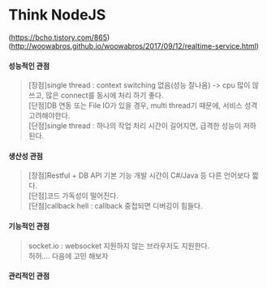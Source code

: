 # Think NodeJS
(https://bcho.tistory.com/865)  
(http://woowabros.github.io/woowabros/2017/09/12/realtime-service.html)

#### 성능적인 관점  
> \[장점\]single thread : context switching 없음(성능 잘나옴) -> cpu 많이 않쓰고, 많은 connect를 동시에 처리 하기 좋다.  
> \[단점\]DB 연동 또는 File IO가 있을 경우, multi thread기 때문에, 서비스 성격 고려해야한다.  
> \[단점\]single thread : 하나의 작업 처리 시간이 길어지면, 급격한 성능이 저하 된다.  
#### 생산성 관점 
> \[장점\]Restful + DB API 기본 기능 개발 시간이 C#/Java 등 다른 언어보다 짧다.  
> \[단점\]코드 가독성이 떨어진다.  
> \[단점\]callback hell : callback 중첩되면 디버깅이 힘들다. 
#### 기능적인 관점  
> socket.io : websocket 지원하지 않는 브라우저도 지원한다.  
> 허허.... 다음에 고민 해보자
#### 관리적인 관점
